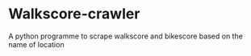 # Walkscore-crawler
A python programme to scrape walkscore and bikescore based on the name of location
